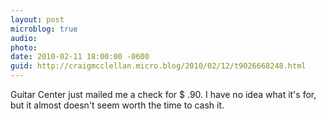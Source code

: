 ```yaml
---
layout: post
microblog: true
audio: 
photo: 
date: 2010-02-11 18:00:00 -0600
guid: http://craigmcclellan.micro.blog/2010/02/12/t9026668248.html
---
```

Guitar Center just mailed me a check for $ .90. I have no idea what it's for, but it almost doesn't seem worth the time to cash it.
